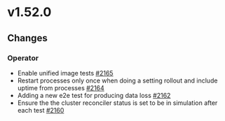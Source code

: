 # v1.52.0

## Changes

### Operator

* Enable unified image tests [#2165](https://github.com/FoundationDB/fdb-kubernetes-operator/pull/2165)
* Restart processes only once when doing a setting rollout and include uptime from processes [#2164](https://github.com/FoundationDB/fdb-kubernetes-operator/pull/2164)
* Adding a new e2e test for producing data loss [#2162](https://github.com/FoundationDB/fdb-kubernetes-operator/pull/2162)
* Ensure the the cluster reconciler status is set to be in simulation after each test [#2160](https://github.com/FoundationDB/fdb-kubernetes-operator/pull/2160)
